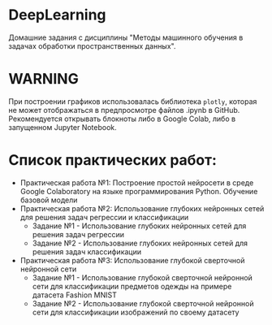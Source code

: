 # DeepLearning
Домашние задания с дисциплины "Методы машинного обучения в задачах обработки пространственных данных".

# WARNING
При построении графиков использовалась библиотека `plotly`, которая не может отображаться в предпросмотре файлов .ipynb в GitHub.
Рекомендуется открывать блокноты либо в Google Colab, либо в запущенном Jupyter Notebook.

# Список практических работ:
- Практическая работа №1: Построение простой нейросети в среде Google Colaboratory на языке программирования Python. Обучение базовой модели
- Практическая работа №2: Использование глубоких нейронных сетей для решения задач регрессии и классификации
    - Задание №1 - Использование глубоких нейронных сетей для решения задач регрессии
    - Задание №2 - Использование глубоких нейронных сетей для решения задач классификации
- Практическая работа №3: Использование глубокой сверточной нейронной сети
    - Задание №1 - Использование глубокой сверточной нейронной сети для классификации предметов одежды на примере датасета Fashion MNIST
    - Задание №2 - Использование глубокой сверточной нейронной сети для классификации изображений по своему датасету